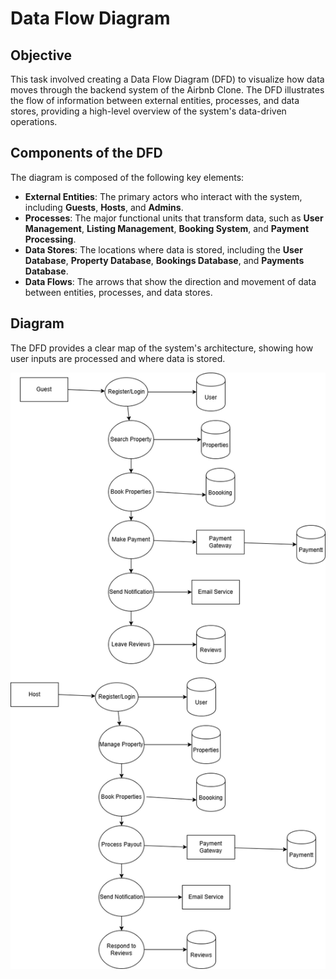 # Data Flow Diagram

## Objective
This task involved creating a Data Flow Diagram (DFD) to visualize how data moves through the backend system of the Airbnb Clone. The DFD illustrates the flow of information between external entities, processes, and data stores, providing a high-level overview of the system's data-driven operations.

## Components of the DFD
The diagram is composed of the following key elements:
- **External Entities**: The primary actors who interact with the system, including **Guests**, **Hosts**, and **Admins**.
- **Processes**: The major functional units that transform data, such as **User Management**, **Listing Management**, **Booking System**, and **Payment Processing**.
- **Data Stores**: The locations where data is stored, including the **User Database**, **Property Database**, **Bookings Database**, and **Payments Database**.
- **Data Flows**: The arrows that show the direction and movement of data between entities, processes, and data stores.

## Diagram
The DFD provides a clear map of the system's architecture, showing how user inputs are processed and where data is stored.

![Airbnb Data Flow Diagram](data-flow.png)
